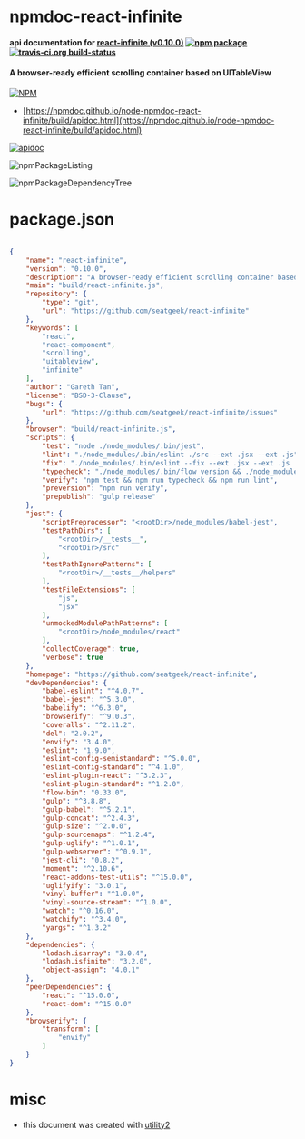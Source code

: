 # npmdoc-react-infinite

#### api documentation for  [react-infinite (v0.10.0)](https://github.com/seatgeek/react-infinite)  [![npm package](https://img.shields.io/npm/v/npmdoc-react-infinite.svg?style=flat-square)](https://www.npmjs.org/package/npmdoc-react-infinite) [![travis-ci.org build-status](https://api.travis-ci.org/npmdoc/node-npmdoc-react-infinite.svg)](https://travis-ci.org/npmdoc/node-npmdoc-react-infinite)

#### A browser-ready efficient scrolling container based on UITableView

[![NPM](https://nodei.co/npm/react-infinite.png?downloads=true&downloadRank=true&stars=true)](https://www.npmjs.com/package/react-infinite)

- [https://npmdoc.github.io/node-npmdoc-react-infinite/build/apidoc.html](https://npmdoc.github.io/node-npmdoc-react-infinite/build/apidoc.html)

[![apidoc](https://npmdoc.github.io/node-npmdoc-react-infinite/build/screenCapture.buildCi.browser.%252Ftmp%252Fbuild%252Fapidoc.html.png)](https://npmdoc.github.io/node-npmdoc-react-infinite/build/apidoc.html)

![npmPackageListing](https://npmdoc.github.io/node-npmdoc-react-infinite/build/screenCapture.npmPackageListing.svg)

![npmPackageDependencyTree](https://npmdoc.github.io/node-npmdoc-react-infinite/build/screenCapture.npmPackageDependencyTree.svg)



# package.json

```json

{
    "name": "react-infinite",
    "version": "0.10.0",
    "description": "A browser-ready efficient scrolling container based on UITableView",
    "main": "build/react-infinite.js",
    "repository": {
        "type": "git",
        "url": "https://github.com/seatgeek/react-infinite"
    },
    "keywords": [
        "react",
        "react-component",
        "scrolling",
        "uitableview",
        "infinite"
    ],
    "author": "Gareth Tan",
    "license": "BSD-3-Clause",
    "bugs": {
        "url": "https://github.com/seatgeek/react-infinite/issues"
    },
    "browser": "build/react-infinite.js",
    "scripts": {
        "test": "node ./node_modules/.bin/jest",
        "lint": "./node_modules/.bin/eslint ./src --ext .jsx --ext .js",
        "fix": "./node_modules/.bin/eslint --fix --ext .jsx --ext .js ./src ./__tests__ ./pipeline",
        "typecheck": "./node_modules/.bin/flow version && ./node_modules/.bin/flow check",
        "verify": "npm test && npm run typecheck && npm run lint",
        "preversion": "npm run verify",
        "prepublish": "gulp release"
    },
    "jest": {
        "scriptPreprocessor": "<rootDir>/node_modules/babel-jest",
        "testPathDirs": [
            "<rootDir>/__tests__",
            "<rootDir>/src"
        ],
        "testPathIgnorePatterns": [
            "<rootDir>/__tests__/helpers"
        ],
        "testFileExtensions": [
            "js",
            "jsx"
        ],
        "unmockedModulePathPatterns": [
            "<rootDir>/node_modules/react"
        ],
        "collectCoverage": true,
        "verbose": true
    },
    "homepage": "https://github.com/seatgeek/react-infinite",
    "devDependencies": {
        "babel-eslint": "^4.0.7",
        "babel-jest": "^5.3.0",
        "babelify": "^6.3.0",
        "browserify": "^9.0.3",
        "coveralls": "^2.11.2",
        "del": "2.0.2",
        "envify": "3.4.0",
        "eslint": "1.9.0",
        "eslint-config-semistandard": "^5.0.0",
        "eslint-config-standard": "^4.1.0",
        "eslint-plugin-react": "^3.2.3",
        "eslint-plugin-standard": "^1.2.0",
        "flow-bin": "0.33.0",
        "gulp": "^3.8.8",
        "gulp-babel": "^5.2.1",
        "gulp-concat": "^2.4.3",
        "gulp-size": "^2.0.0",
        "gulp-sourcemaps": "^1.2.4",
        "gulp-uglify": "^1.0.1",
        "gulp-webserver": "^0.9.1",
        "jest-cli": "0.8.2",
        "moment": "^2.10.6",
        "react-addons-test-utils": "^15.0.0",
        "uglifyify": "3.0.1",
        "vinyl-buffer": "^1.0.0",
        "vinyl-source-stream": "^1.0.0",
        "watch": "^0.16.0",
        "watchify": "^3.4.0",
        "yargs": "^1.3.2"
    },
    "dependencies": {
        "lodash.isarray": "3.0.4",
        "lodash.isfinite": "3.2.0",
        "object-assign": "4.0.1"
    },
    "peerDependencies": {
        "react": "^15.0.0",
        "react-dom": "^15.0.0"
    },
    "browserify": {
        "transform": [
            "envify"
        ]
    }
}
```



# misc
- this document was created with [utility2](https://github.com/kaizhu256/node-utility2)
